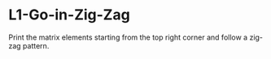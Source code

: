 # L1-Go-in-Zig-Zag
Print the matrix elements starting from the top right corner and follow a zig-zag pattern.
